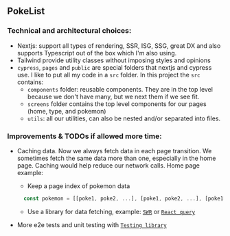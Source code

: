 ## PokeList

### Technical and architectural choices:

- Nextjs: support all types of rendering, SSR, ISG, SSG, great DX and also supports Typescript out of the box which I'm also using.
- Tailwind provide utility classes without imposing styles and opinions
- `cypress`, `pages` and `public` are special folders that nextjs and cypress use. I like to put all my code in a `src` folder. In this project the `src` contains:
  - `components` folder: reusable components. They are in the top level because we don't have many, but we next them if we see fit.
  - `screens` folder contains the top level components for our pages (home, type, and pokemon)
  - `utils`: all our utilities, can also be nested and/or separated into files.

### Improvements & TODOs if allowed more time:

- Caching data. Now we always fetch data in each page transition. We sometimes fetch the same data more than one, especially in the home page. Caching would help reduce our network calls. Home page example:

  - Keep a page index of pokemon data

  ```js
    const pokemon = [[poke1, poke2, ...], [poke1, poke2, ...], [poke1, poke2, ...], ...]
  ```

  - Use a library for data fetching, example: [`SWR`](https://swr.vercel.app/) or [`React query`](https://react-query.tanstack.com/)

- More e2e tests and unit testing with [`Testing library`](https://testing-library.com/docs/react-testing-library/intro/)
